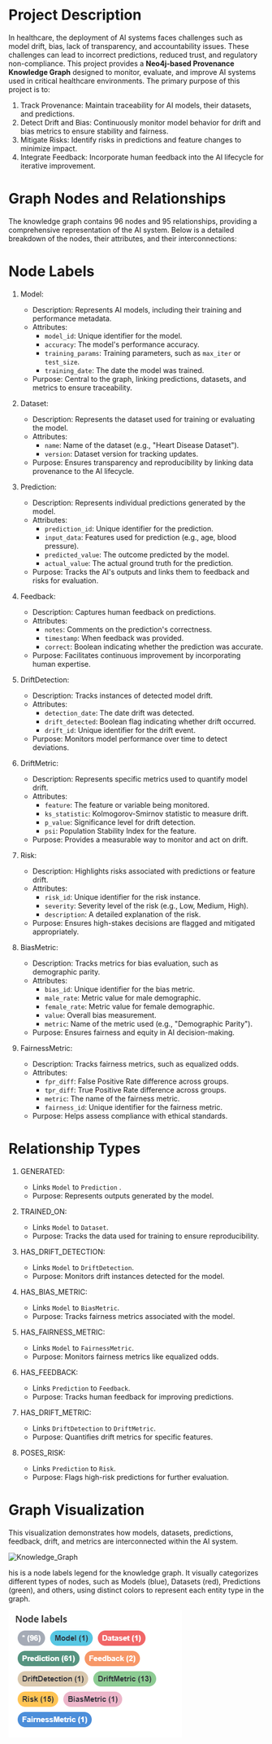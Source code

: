 # Project Description
In healthcare, the deployment of AI systems faces challenges such as model drift, bias, lack of transparency, and accountability issues. These challenges can lead to incorrect predictions, reduced trust, and regulatory non-compliance. This project provides a **Neo4j-based Provenance Knowledge Graph** designed to monitor, evaluate, and improve AI systems used in critical healthcare environments.
The primary purpose of this project is to:
1. Track Provenance: Maintain traceability for AI models, their datasets, and predictions.
2. Detect Drift and Bias: Continuously monitor model behavior for drift and bias metrics to ensure stability and fairness.
3. Mitigate Risks: Identify risks in predictions and feature changes to minimize impact.
4. Integrate Feedback: Incorporate human feedback into the AI lifecycle for iterative improvement.
# Graph Nodes and Relationships
The knowledge graph contains 96 nodes and 95 relationships, providing a comprehensive representation of the AI system. Below is a detailed breakdown of the nodes, their attributes, and their interconnections:
# Node Labels
1. Model:
   - Description: Represents AI models, including their training and performance metadata.
   - Attributes:
     - `model_id`: Unique identifier for the model.
     - `accuracy`: The model's performance accuracy.
     - `training_params`: Training parameters, such as `max_iter` or `test_size`.
     - `training_date`: The date the model was trained.
   - Purpose: Central to the graph, linking predictions, datasets, and metrics to ensure traceability.
2. Dataset:
   - Description: Represents the dataset used for training or evaluating the model.
   - Attributes:
     - `name`: Name of the dataset (e.g., "Heart Disease Dataset").
     - `version`: Dataset version for tracking updates.
   - Purpose: Ensures transparency and reproducibility by linking data provenance to the AI lifecycle.

3. Prediction:
   - Description: Represents individual predictions generated by the model.
   - Attributes:
     - `prediction_id`: Unique identifier for the prediction.
     - `input_data`: Features used for prediction (e.g., age, blood pressure).
     - `predicted_value`: The outcome predicted by the model.
     - `actual_value`: The actual ground truth for the prediction.
   - Purpose: Tracks the AI's outputs and links them to feedback and risks for evaluation.

4. Feedback:
   - Description: Captures human feedback on predictions.
   - Attributes:
     - `notes`: Comments on the prediction's correctness.
     - `timestamp`: When feedback was provided.
     - `correct`: Boolean indicating whether the prediction was accurate.
   - Purpose: Facilitates continuous improvement by incorporating human expertise.

5. DriftDetection:
   - Description: Tracks instances of detected model drift.
   - Attributes:
     - `detection_date`: The date drift was detected.
     - `drift_detected`: Boolean flag indicating whether drift occurred.
     - `drift_id`: Unique identifier for the drift event.
   - Purpose: Monitors model performance over time to detect deviations.

6. DriftMetric:
   - Description: Represents specific metrics used to quantify model drift.
   - Attributes:
     - `feature`: The feature or variable being monitored.
     - `ks_statistic`: Kolmogorov-Smirnov statistic to measure drift.
     - `p_value`: Significance level for drift detection.
     - `psi`: Population Stability Index for the feature.
   - Purpose: Provides a measurable way to monitor and act on drift.

7. Risk:
   - Description: Highlights risks associated with predictions or feature drift.
   - Attributes:
     - `risk_id`: Unique identifier for the risk instance.
     - `severity`: Severity level of the risk (e.g., Low, Medium, High).
     - `description`: A detailed explanation of the risk.
   - Purpose: Ensures high-stakes decisions are flagged and mitigated appropriately.

8. BiasMetric:
   - Description: Tracks metrics for bias evaluation, such as demographic parity.
   - Attributes:
     - `bias_id`: Unique identifier for the bias metric.
     - `male_rate`: Metric value for male demographic.
     - `female_rate`: Metric value for female demographic.
     - `value`: Overall bias measurement.
     - `metric`: Name of the metric used (e.g., "Demographic Parity").
   - Purpose: Ensures fairness and equity in AI decision-making.

9. FairnessMetric:
   - Description: Tracks fairness metrics, such as equalized odds.
   - Attributes:
     - `fpr_diff`: False Positive Rate difference across groups.
     - `tpr_diff`: True Positive Rate difference across groups.
     - `metric`: The name of the fairness metric.
     - `fairness_id`: Unique identifier for the fairness metric.
   - Purpose: Helps assess compliance with ethical standards.

# Relationship Types
1. GENERATED:
    - Links `Model` to `Prediction` .
    - Purpose: Represents outputs generated by the model.
    
2. TRAINED_ON:
   - Links `Model` to `Dataset`.
   - Purpose: Tracks the data used for training to ensure reproducibility.

3. HAS_DRIFT_DETECTION:
   - Links `Model` to `DriftDetection`.
   - Purpose: Monitors drift instances detected for the model.

4. HAS_BIAS_METRIC:
   - Links `Model` to `BiasMetric`.
   - Purpose: Tracks fairness metrics associated with the model.

5. HAS_FAIRNESS_METRIC:
   - Links `Model` to `FairnessMetric`.
   - Purpose: Monitors fairness metrics like equalized odds.

6. HAS_FEEDBACK:
   - Links `Prediction` to `Feedback`.
   - Purpose: Tracks human feedback for improving predictions.

7. HAS_DRIFT_METRIC:
   - Links `DriftDetection` to `DriftMetric`.
   - Purpose: Quantifies drift metrics for specific features.

8. POSES_RISK:
   - Links `Prediction` to `Risk`.
   - Purpose: Flags high-risk predictions for further evaluation.
# Graph Visualization

This visualization demonstrates how models, datasets, predictions, feedback, drift, and metrics are interconnected within the AI system.

![Knowledge_Graph](https://raw.githubusercontent.com/AsgarovElchin/AI-Monitoring-Knowledge-Graph/537d902346480be831aecc539f1f8ac462f842c8/graph.svg)

his is a node labels legend for the knowledge graph. It visually categorizes different types of nodes, such as Models (blue), Datasets (red), Predictions (green), and others, using distinct colors to represent each entity type in the graph.

![Node_Labels](https://github.com/AsgarovElchin/AI-Monitoring-Knowledge-Graph/blob/4f297f05ab1f6c99f931e27c8161ef29575f7f94/node_labels.png)
